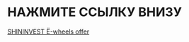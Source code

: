 # НАЖМИТЕ ССЫЛКУ ВНИЗУ
[SHININVEST Ё-wheels offer](shininvest://catalog/openCategory/?id=f27ed653-c315-4655-88b0-654ab8896e83&filters[]=manufacturer=Ё-wheels)
